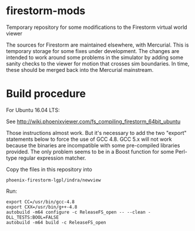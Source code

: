 # firestorm-mods

Temporary repository for some modifications to the Firestorm virtual world viewer

The sources for Firestorm are maintained elsewhere, with Mercurial.  This is temporary storage for some fixes under
development. The changes are intended to work around some problems in the simulator by adding some sanity checks
to the viewer for motion that crosses sim boundaries. In time, these should be merged back into the Mercurial
mainstream.

# Build procedure

For Ubuntu 16.04 LTS:

See http://wiki.phoenixviewer.com/fs_compiling_firestorm_64bit_ubuntu

Those instructions almost work. But it's necessary to add the two "export"
statements below to force the use of GCC 4.8.  GCC 5.x will not work because
the binaries are incompatible with some pre-compiled libraries provided.
The only problem seems to be in a Boost function for some Perl-type regular
expression matcher.

Copy the files in this repository into 

    phoenix-firestorm-lgpl/indra/newview
    
Run:

    export CC=/usr/bin/gcc-4.8
    export CXX=/usr/bin/g++-4.8
    autobuild -m64 configure -c ReleaseFS_open -- --clean -DLL_TESTS:BOOL=FALSE
    autobuild -m64 build -c ReleaseFS_open

